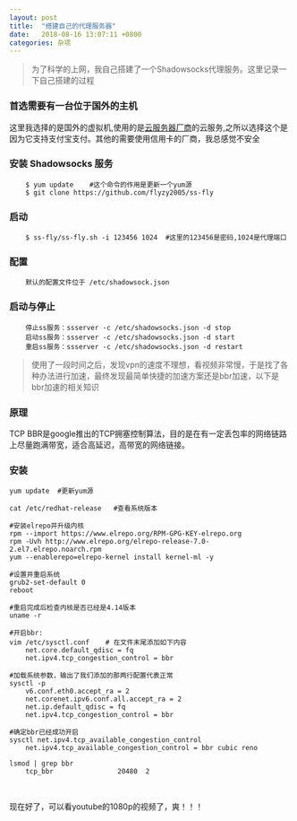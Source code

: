 ```yaml
---
layout: post
title:  "搭建自己的代理服务器"
date:	2018-08-16 13:07:11 +0800
categories: 杂项
---
```


> 为了科学的上网，我自己搭建了一个Shadowsocks代理服务。这里记录一下自己搭建的过程

### 首选需要有一台位于国外的主机

 这里我选择的是国外的虚拟机,使用的是[云服务器厂商](https://my.vultr.com)的云服务,之所以选择这个是因为它支持支付宝支付。其他的需要使用信用卡的厂商，我总感觉不安全

### 安装 Shadowsocks 服务

		$ yum update    #这个命令的作用是更新一个yum源
		$ git clone https://github.com/flyzy2005/ss-fly

### 启动

		$ ss-fly/ss-fly.sh -i 123456 1024  #这里的123456是密码,1024是代理端口

### 配置

		默认的配置文件位于 /etc/shadowsock.json

### 启动与停止

		停止ss服务：ssserver -c /etc/shadowsocks.json -d stop
		启动ss服务：ssserver -c /etc/shadowsocks.json -d start
		重启ss服务：ssserver -c /etc/shadowsocks.json -d restart

> 使用了一段时间之后，发现vpn的速度不理想，看视频非常慢，于是找了各种办法进行加速，最终发现最简单快捷的加速方案还是bbr加速，以下是bbr加速的相关知识

### 原理

TCP BBR是google推出的TCP拥塞控制算法，目的是在有一定丢包率的网络链路上尽量跑满带宽，适合高延迟，高带宽的网络链接。

### 安装

	yum update  #更新yum源
	
	cat /etc/redhat-release   #查看系统版本
	
	#安装elrepo并升级内核
	rpm --import https://www.elrepo.org/RPM-GPG-KEY-elrepo.org
	rpm -Uvh http://www.elrepo.org/elrepo-release-7.0-2.el7.elrepo.noarch.rpm
	yum --enablerepo=elrepo-kernel install kernel-ml -y
	
	#设置并重启系统
	grub2-set-default 0
	reboot
	
	#重启完成后检查内核是否已经是4.14版本
	uname -r
	
	#开启bbr:
	vim /etc/sysctl.conf    # 在文件末尾添加如下内容
		net.core.default_qdisc = fq
		net.ipv4.tcp_congestion_control = bbr
	
	#加载系统参数，输出了我们添加的那两行配置代表正常
	sysctl -p
		v6.conf.eth0.accept_ra = 2
		net.corenet.ipv6.conf.all.accept_ra = 2
		net.ip.default_qdisc = fq
		net.ipv4.tcp_congestion_control = bbr
	
	#确定bbr已经成功开启
	sysctl net.ipv4.tcp_available_congestion_control
		net.ipv4.tcp_available_congestion_control = bbr cubic reno
	
	lsmod | grep bbr
		tcp_bbr                20480  2


​	

现在好了，可以看youtube的1080p的视频了，爽！！！

​	
